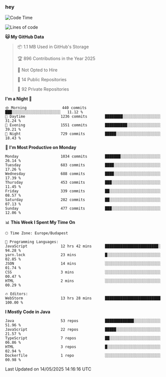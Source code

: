 ### hey

<!--START_SECTION:waka-->
![Code Time](http://img.shields.io/badge/Code%20Time-1%2C215%20hrs%2051%20mins-blue)

![Lines of code](https://img.shields.io/badge/From%20Hello%20World%20I%27ve%20Written-3.6%20million%20lines%20of%20code-blue)

**🐱 My GitHub Data** 

> 📦 1.1 MB Used in GitHub's Storage 
 > 
> 🏆 896 Contributions in the Year 2025
 > 
> 🚫 Not Opted to Hire
 > 
> 📜 14 Public Repositories 
 > 
> 🔑 92 Private Repositories 
 > 
**I'm a Night 🦉** 

```text
🌞 Morning                440 commits         ███░░░░░░░░░░░░░░░░░░░░░░   11.12 % 
🌆 Daytime                1236 commits        ████████░░░░░░░░░░░░░░░░░   31.24 % 
🌃 Evening                1551 commits        ██████████░░░░░░░░░░░░░░░   39.21 % 
🌙 Night                  729 commits         █████░░░░░░░░░░░░░░░░░░░░   18.43 % 
```
📅 **I'm Most Productive on Monday** 

```text
Monday                   1034 commits        ███████░░░░░░░░░░░░░░░░░░   26.14 % 
Tuesday                  683 commits         ████░░░░░░░░░░░░░░░░░░░░░   17.26 % 
Wednesday                688 commits         ████░░░░░░░░░░░░░░░░░░░░░   17.39 % 
Thursday                 453 commits         ███░░░░░░░░░░░░░░░░░░░░░░   11.45 % 
Friday                   339 commits         ██░░░░░░░░░░░░░░░░░░░░░░░   08.57 % 
Saturday                 282 commits         ██░░░░░░░░░░░░░░░░░░░░░░░   07.13 % 
Sunday                   477 commits         ███░░░░░░░░░░░░░░░░░░░░░░   12.06 % 
```


📊 **This Week I Spent My Time On** 

```text
🕑︎ Time Zone: Europe/Budapest

💬 Programming Languages: 
JavaScript               12 hrs 42 mins      ████████████████████████░   94.28 % 
yarn.lock                23 mins             █░░░░░░░░░░░░░░░░░░░░░░░░   02.85 % 
JSON                     14 mins             ░░░░░░░░░░░░░░░░░░░░░░░░░   01.74 % 
CSS                      3 mins              ░░░░░░░░░░░░░░░░░░░░░░░░░   00.47 % 
HTML                     2 mins              ░░░░░░░░░░░░░░░░░░░░░░░░░   00.29 % 

🔥 Editors: 
WebStorm                 13 hrs 28 mins      █████████████████████████   100.00 % 
```

**I Mostly Code in Java** 

```text
Java                     53 repos            █████████████░░░░░░░░░░░░   51.96 % 
JavaScript               22 repos            █████░░░░░░░░░░░░░░░░░░░░   21.57 % 
TypeScript               7 repos             ██░░░░░░░░░░░░░░░░░░░░░░░   06.86 % 
HTML                     3 repos             █░░░░░░░░░░░░░░░░░░░░░░░░   02.94 % 
Dockerfile               1 repo              ░░░░░░░░░░░░░░░░░░░░░░░░░   00.98 % 
```




 Last Updated on 14/05/2025 14:16:16 UTC
<!--END_SECTION:waka-->
